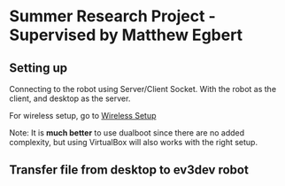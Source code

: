 # Summer Research Project - Supervised by Matthew Egbert

## Setting up
Connecting to the robot using Server/Client Socket. With the robot as the client, and desktop as the server.

For wireless setup, go to [Wireless Setup](WirelessSetup.md)

Note: It is **much better** to use dualboot since there are no added complexity, but using VirtualBox will also works with the right setup.

## Transfer file from desktop to ev3dev robot
